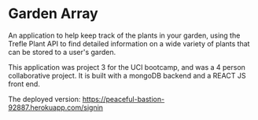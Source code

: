 # Garden Array

An application to help keep track of the plants in your garden, using the Trefle Plant API to find detailed information on a wide variety of plants that can be stored to a user's garden.  

This application was project 3 for the UCI bootcamp, and was a 4 person collaborative project. It is built with a mongoDB backend and a REACT JS front end. 

The deployed version: https://peaceful-bastion-92887.herokuapp.com/signin


